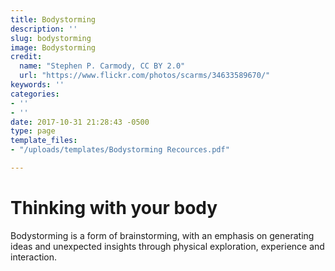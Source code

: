 ```yaml
---
title: Bodystorming
description: ''
slug: bodystorming
image: Bodystorming
credit:
  name: "Stephen P. Carmody, CC BY 2.0"
  url: "https://www.flickr.com/photos/scarms/34633589670/"
keywords: ''
categories:
- ''
- ''
date: 2017-10-31 21:28:43 -0500
type: page
template_files:
- "/uploads/templates/Bodystorming Recources.pdf"

---
```

# Thinking with your body

Bodystorming is a form of brainstorming, with an emphasis on generating ideas and unexpected insights through physical exploration, experience and interaction.
